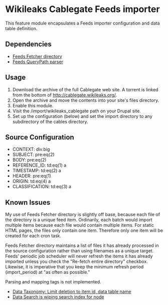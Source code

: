 # Wikileaks Cablegate Feeds importer

This feature module encapsulates a Feeds importer configuration and data table
definition.

## Dependencies

* [Feeds Fetcher directory](http://drupal.org/project/feeds_fetcher_directory)
* [Feeds QueryPath parser](http://drupal.org/project/feeds_querypath_parser)

## Usage

1. Download the archive of the full Cablegate web site. A torrent is linked from
   the bottom of http://cablegate.wikileaks.org/.
2. Open the archive and move the contents into your site's files directory.
3. Enable this module.
4. Visit the /import/wikileaks_cablegate path on your Drupal site.
5. Set up the configuration (below) and set the import directory to any
   subdirectory of the cables directory.

## Source Configuration

* CONTEXT: div.big
* SUBJECT: pre:eq(2)
* BODY: pre:eq(2)
* REFERENCE_ID: td:eq(1) a
* TIMESTAMP: td:eq(2) a
* HEADER: pre:eq(1)
* ORIGIN: td:eq(4) a
* CLASSIFICATION: td:eq(3) a

## Known Issues

My use of Feeds Fetcher directory is slightly off base, because each file of the
directory is a unique feed item. Ordinarily, each batch would import multiple
items because each file would contain multiple items. For static HTML pages, the
files only contain one item. Therefore only one item will be created for each
cron task.

Feeds Fetcher directory maintains a list of files it has already processed in
the source configuration rather than using filenames as a unique target. Feeds'
periodic job scheduler will never refresh the items it has already imported
unless you check the "Re-fetch entire directory" checkbox. Likewise, it is
imperative that you keep the minimum refresh period (import_period) at "as often
as possible."

Parsing and mapping tags is not implemented.

* [Data Taxonomy: Limit deletion to item id, data table name
](http://drupal.org/node/925390)
* [Data Search is wiping search index for node
](http://drupal.org/node/847674)

